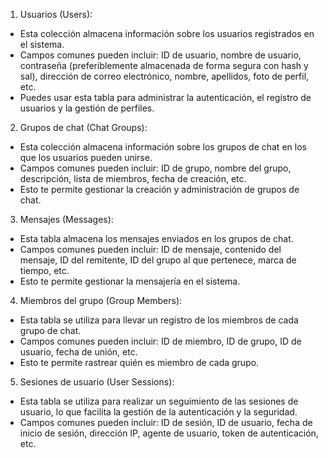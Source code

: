 1. Usuarios (Users):

-  Esta colección almacena información sobre los usuarios registrados en el sistema.
-  Campos comunes pueden incluir: ID de usuario, nombre de usuario, contraseña (preferiblemente almacenada de forma segura con hash y sal), dirección de correo electrónico, nombre, apellidos, foto de perfil, etc.
-  Puedes usar esta tabla para administrar la autenticación, el registro de usuarios y la gestión de perfiles.

2. Grupos de chat (Chat Groups):

-  Esta colección almacena información sobre los grupos de chat en los que los usuarios pueden unirse.
-  Campos comunes pueden incluir: ID de grupo, nombre del grupo, descripción, lista de miembros, fecha de creación, etc.
-  Esto te permite gestionar la creación y administración de grupos de chat.

3. Mensajes (Messages):

-  Esta tabla almacena los mensajes enviados en los grupos de chat.
-  Campos comunes pueden incluir: ID de mensaje, contenido del mensaje, ID del remitente, ID del grupo al que pertenece, marca de tiempo, etc.
-  Esto te permite gestionar la mensajería en el sistema.

4. Miembros del grupo (Group Members):

-  Esta tabla se utiliza para llevar un registro de los miembros de cada grupo de chat.
-  Campos comunes pueden incluir: ID de miembro, ID de grupo, ID de usuario, fecha de unión, etc.
-  Esto te permite rastrear quién es miembro de cada grupo.

5. Sesiones de usuario (User Sessions):

-  Esta tabla se utiliza para realizar un seguimiento de las sesiones de usuario, lo que facilita la gestión de la autenticación y la seguridad.
-  Campos comunes pueden incluir: ID de sesión, ID de usuario, fecha de inicio de sesión, dirección IP, agente de usuario, token de autenticación, etc.
